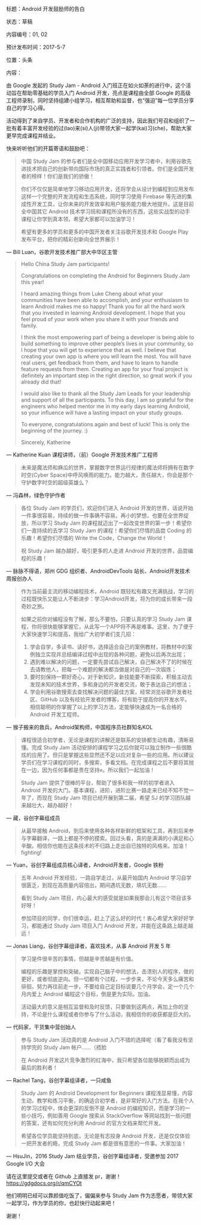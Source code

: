 标题：Android 开发鼓励师的告白

状态：草稿

内容编号：01, 02

预计发布时间：2017-5-7

位置：头条

内容：
 
由 Google 发起的 Study Jam - Android 入门班正在如火如荼的进行中，这个活动旨在帮助零基础的学员入门 Android 开发，亮点是课程由全部 Google 的高级工程师录制，同时坚持组建小组学习，相互帮助和监督，也“强迫”每一位学员分享自己的学习心得。
 
活动得到了来自学员、开发者和合作机构的广泛的支持，因此我们号召和组织了一批有着丰富开发经验的过(lao)来(si)人(ji)带领大家一起学(kai)习(che)，帮助大家更早完成课程并结业。
 
快来听听他们的开篇寄语和鼓励吧：

> 中国 Study Jam 的参与者们是全中国移动应用开发学习者中，利用谷歌先进技术把自己的创新带向国际市场的真正实践者和引领者。你们是全国开发者的榜样！你们是我们的骄傲！
> 
> 你们不仅仅是简单地学习移动应用开发，还将学会从设计到编程到应用发布这样一个完整的开发流程和生态系统，同时学习使用 Firebase
> 等先进的集成性开发工具，让你未来的开发效率和用户服务能力极大地提升。这是目前全中国其它 Android
> 技术学习班和课程所没有的东西，这些实战型的动手课程让你学到真本领，希望大家都可以加油学习！
> 
> 希望有更多的学员和更多的中国开发者关注谷歌开发技术和 Google Play 发布平台，把你的精彩创新向全世界展示！

— Bill Luan，谷歌开发技术推广部大中华区主管

> Hello China Study Jam participants!
> 
> Congratulations on completing the Android for Beginners Study Jam this
> year! 
> 
> I heard amazing things from Luke Cheng about what your communities
> have been able to accomplish, and your enthusiasm to learn Android
> makes me so happy! Thank you for all the hard work that you invested
> in learning Android development. I hope that you feel proud of your
> work when you share it with your friends and family. 
> 
> I think the most empowering part of being a developer is being able to
> build something to improve other people’s lives in your community, so
> I hope that you will get to experience that as well. I believe that
> creating your own app is where you will learn the most. You will have
> real users, get feedback from them, and have to learn to handle
> feature requests from them. Creating an app for your final project is
> definitely an important step in the right direction, so great work if
> you already did that! 
> 
> I would also like to thank all the Study Jam Leads for your leadership
> and support of all the participants. To this day, I am so grateful for
> the engineers who helped mentor me in my early days learning Android,
> so your influence will have a lasting impact on your study groups.
> 
> To everyone, congratulations again and best of luck! This is only the
> beginning of the journey. :)
> 
> Sincerely, Katherine

— Katherine Kuan 课程讲师，（前）Google 开发技术推广工程师


> 未来是魔法师和麻瓜的世界，掌握数字世界运行规律的魔法师将拥有在数字时空(Cyber Space)中呼风唤雨的能力。能力越大，责任越大，你会是那个守护数字时空的超级英雄么？

— 冯森林，绿色守护作者

> 各位 Study Jam 的学员们，欢迎你们进入 Android 开发的世界，话说开始一件事很容易，持续的做一件事确不容易。再小的梦想，也要在全世界绽放，所以学习 Study Jam 的课程就迈出了一起改变世界的第一步！希望你们一直持续的去学习 Study Jam 的课程！希望你们尽情的品尝 Coding 的乐趣！希望你们尽情的 Write the Code，Change the World！ 
> 
> 祝 Study Jam 越办越好，吸引更多的人走进 Android 开发的世界，品尝编程的乐趣！

— 脉脉不得语，郑州 GDG 组织者、AndroidDevTools 站长、Android开发技术周报创办人

> 作为当前最主流的移动编程技术，Android
> 既轻松有趣又充满挑战，学习的过程既快乐又能让人不断进步：学习Android开发，将为你的成长带来一段奇妙之旅。
> 
> 如果之前你对编程没有了解，那么不要怕，只要认真的学习 Study Jam
> 课程，你将很快能够掌握它，从此写一个APP将不再是难事。这里，为了便于大家快速学习和提高，我给广大初学者们支几招：
> 
>  1. 学会自学，多读书、读好书，选择适合自己的案例教材，将教材中的案例独立实现并总结编译过程中出现的各种问题，避免以后再次出现；
>  2. 遇到难以解决的问题，一定要先尝试自己解决，自己解决不了的时候在去请教他人，把每一个难题的解决都当做是对自己的一次锻炼；
>  3. 要时刻保持一颗好奇心，对于新知识，新技能要不断探索，积极主动去发现未知的技术世界，多和身边的开发者交流，敢于表达自己的想法；
>  4. 学会利用谷歌搜索去查找解决问题的最佳方案，经常浏览谷歌开发者社区、GitHub 以及有经验开发者的博客，将有助于提高你的开发水平。 相信聪明的你掌握了以上的学习方法，定能够快速成为一名合格的 Android 开发工程师。

— 猴子搬来的救兵，Android架构师，中国程序员社群知名KOL


> 课程很适合初学者，无论是课程的讲解还是联系的安排都生动有趣，清晰易懂。完成 Study Jam 活动安排的课程学习之后你就可以独立制作一些很酷炫的应用了。但只是掌握这些显然还不足以应对复杂一些的应用。所以建议学员们在学习课程的同时，多搜索，多看文档。在完成课程之后不要将其抛在一边，因为任何事都是贵在坚持✊。所以我们一起加油！
> 
> Study Jam 提供了很棒的平台，帮助了很多和我一样的初学者进入 Android 开发的大门。基本课程，进阶，进阶比赛一路走来已经不知不觉一年了，而现在 Study Jam 项目已经开展到第二届，希望 SJ 的学习团队越来越壮大，越办越好！

— 藏，谷创字幕组成员
 
> 从最早接触 Android，到后来使用各种各样新鲜的框架和工具，再到后来参与字幕翻译，一路上都是不停的摸索。回过头看，真的是满满的小满足和心辛酸。相信你也能在这条技术的不归路上走出自已独特的风格来。加油！fighting!

— Yuan，谷创字幕组成员核心译者，Android开发者，Google 铁粉

> 五年 Android 开发经验，一路自学走过，从最开始国内 Android 学习自学很匮乏，到现在高质量内容倍出，期间遇坑无数，填坑无数……
> 
> 看到 Study Jam 项目，内心最大的感受就是如果我那会儿有这个项目该多好呀！
> 
> 参加项目的同学，你们很幸运，赶上了这么好的时代！衷心希望大家好好学习，都能通过 Study Jam 项目入门 Android 开发，并能在这条路上越走越远！

— Jonas Liang，谷创字幕组译者，喜欢技术，从事 Android 开发 5 年

> 学习是件很辛苦的事情，但越是辛苦越是有价值。
> 
> 编程的乐趣是掌控和突破。实现自己脑子中的想法，击溃别人的程序，做的更好，或者彻底逆向。但一切都有个过程，一步步来，不论今天多么痛苦和徘徊，努力再往前走一步。不要给自己定目标说要几个月学会，定一个几个月内爱上 Android 编程这个目标，倒是更为实际。加油。
> 
> 活动最大的意义是相互监督和及时反馈，只要做到这两点，再加上你的坚持，不论是什么课程或者你参与了什么活动，我相信你的收获都是巨大的。

— 代码家，干货集中营创始人

> 参与 Study Jam 活动真的是 Android 入门不错的选择呢（看了看我没有坚持学完的 Study Jam 帐户……（捂脸
> 
> 在 Android 开发这片竞争激烈的红海中，我只希望各位能够脱颖而出成为最后的胜利者！

— Rachel Tang，谷创字幕组译者，一只咸鱼

> Study Jam 的 Android Development for Beginners 课程浅显易懂，内容生动，教学和练习平衡，的确适合初学者，是非常好的入门方法。在我个人的学习过程中，体会更深的反倒不是 Android 的编程知识，而是学习的一些小技巧，例如善用 Google 搜索从 StackOverflow 等网站找到一些问题的答案，还有如何充分利用 Android 的官方文档来帮忙开发。
>
> 希望各位学员能坚持到底，无论是有志投身 Android 开发，还是仅仅体验一把开发者的瘾，完成 Study Jam 都是很有意思的一件事。大家加油！

— HsuJin，2016 Study Jam 结业学员，谷创字幕组译者，受邀参加 2017 Google I/O 大会

请在这里提交或者在 Github 上直接发 pr，谢谢！https://gdgdocs.org/r/qmCYOt

他们明明已经可以靠颜值吃饭了，偏偏来参与 Study Jam 作为志愿者，带领大家一起学习，作为学员的你，也赶快行动起来吧！

谢谢！
